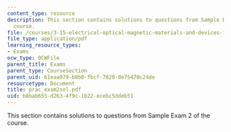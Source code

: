 ```yaml
---
content_type: resource
description: This section contains solutions to questions from Sample Exam 2 of the
  course.
file: /courses/3-15-electrical-optical-magnetic-materials-and-devices-fall-2006/b8bab655d2634f9c1b22ecebc5ddeb51_prac_exam2sol.pdf
file_type: application/pdf
learning_resource_types:
- Exams
ocw_type: OCWFile
parent_title: Exams
parent_type: CourseSection
parent_uid: b1eaa079-b8b8-fbcf-7828-0e75470c24de
resourcetype: Document
title: prac_exam2sol.pdf
uid: b8bab655-d263-4f9c-1b22-ecebc5ddeb51
---
```

This section contains solutions to questions from Sample Exam 2 of the course.

